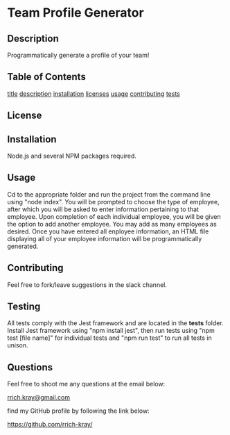 
    
# Team Profile Generator

## Description

Programmatically generate a profile of your team!

## Table of Contents

[title](#title)
[description](#description)
[installation](#installation)
[licenses](#licenses)
[usage](#usage)
[contributing](#contributing)
[tests](#tests)


## License 



## Installation

Node.js and several NPM packages required.

## Usage 

Cd to the appropriate folder and run the project from the command line using "node index". You will be prompted to choose the type of employee, after which you will be asked to enter information pertaining to that employee. Upon completion of each individual employee, you will be given the option to add another employee. You may add as many employees as desired. Once you have entered all enployee information, an HTML file displaying all of your employee information will be programmatically generated.

## Contributing

Feel free to fork/leave suggestions in the slack channel.

## Testing

All tests comply with the Jest framework and are located in the __tests__ folder. Install Jest framework using "npm install jest", then run tests using "npm test [file name]" for individual tests and "npm run test" to run all tests in unison. 

## Questions

Feel free to shoot me any questions at the email below:

rrich.kray@gmail.com

find my GitHub profile by following the link below: 

https://github.com/rrich-kray/